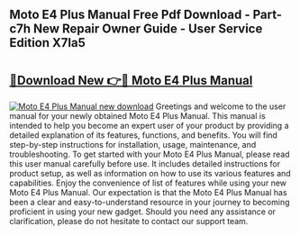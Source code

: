 ## Moto E4 Plus Manual Free Pdf Download - Part-c7h New Repair Owner Guide - User Service Edition X7Ia5

# <h2><a href="http://cf14309.oget.top/?id=Moto+E4+Plus+Manual">🔗Download New 👉🔴 Moto E4 Plus Manual</a></h2>

[![Moto E4 Plus Manual new download](https://i.imgur.com/5g1atiW.png)](http://cf14309.oget.top/?id=Moto+E4+Plus+Manual)
Greetings and welcome to the user manual for your newly obtained Moto E4 Plus Manual. This manual is intended to help you become an expert user of your product by providing a detailed explanation of its features, functions, and benefits. You will find step-by-step instructions for installation, usage, maintenance, and troubleshooting. To get started with your Moto E4 Plus Manual, please read this user manual carefully before use. It includes detailed instructions for product setup, as well as information on how to use its various features and capabilities. Enjoy the convenience of list of features while using your new Moto E4 Plus Manual. Our expectation is that the Moto E4 Plus Manual has been a clear and easy-to-understand resource in your journey to becoming proficient in using your new gadget. Should you need any assistance or clarification, please do not hesitate to contact our support team.
